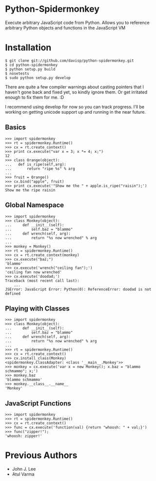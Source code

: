 Python-Spidermonkey
===================

Execute arbitrary JavaScript code from Python. Allows you to reference
arbitrary Python objects and functions in the JavaScript VM

Installation
============


    $ git clone git://github.com/davisp/python-spidermonkey.git
    $ cd python-spidermonkey
    $ python setup.py build
    $ nosetests
    $ sudo python setup.py develop

There are quite a few compiler warnings about casting pointers that I haven't gone back and fixed yet, so kindly ignore them. Or get irritated enough to fix them for me. :D

I recommend using develop for now so you can track progress. I'll be working on getting unicode support up and running in the near future.

Basics
------

    >>> import spidermonkey
    >>> rt = spidermonkey.Runtime()
    >>> cx = rt.create_context()
    >>> print cx.execute("var x = 3; x *= 4; x;")
    12
    >>> class Orange(object):
    ...   def is_ripe(self,arg):
    ...       return "ripe %s" % arg
    ...
    >>> fruit = Orange()
    >>> cx.bind("apple", fruit)
    >>> print cx.execute('"Show me the " + apple.is_ripe("raisin");')
    Show me the ripe raisin

Global Namespace
----------------

    >>> import spidermonkey
    >>> class Monkey(object):
    ...     def __init__(self):
    ...         self.baz = "blammo"
    ...     def wrench(self, arg):
    ...         return "%s now wrenched" % arg
    ...
    >>> monkey = Monkey()
    >>> rt = spidermonkey.Runtime()
    >>> cx = rt.create_context(monkey)
    >>> cx.execute("baz;")
    'blammo'
    >>> cx.execute('wrench("ceiling fan");')
    'ceiling fan now wrenched'
    >>> cx.execute('doodad;')
    Traceback (most recent call last):
        ...
    JSError: JavaScript Error: Python(0): ReferenceError: doodad is not defined

Playing with Classes
--------------------

    >>> import spidermonkey
    >>> class Monkey(object):
    ...     def __init__(self):
    ...         self.baz = "blammo"
    ...     def wrench(self, arg):
    ...         return "%s now wrenched" % arg
    ...
    >>> rt = spidermonkey.Runtime()
    >>> cx = rt.create_context()
    >>> cx.install_class(Monkey)
    <spidermonkey.ClassAdapter: <class '__main__.Monkey'>>
    >>> monkey = cx.execute('var x = new Monkey(); x.baz = "blammo schmammo"; x;')
    >>> monkey.baz
    'blammo schmammo'
    >>> monkey.__class__.__name__
    'Monkey'

JavaScript Functions
--------------------

    >>> import spidermonkey
    >>> rt = spidermonkey.Runtime()
    >>> cx = rt.create_context()
    >>> func = cx.execute('function(val) {return "whoosh: " + val;}')
    >>> func("zipper!");
    'whoosh: zipper!'

Previous Authors
================

* John J. Lee
* Atul Varma
